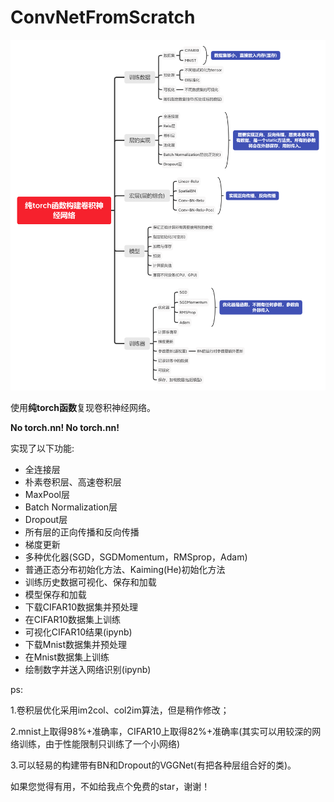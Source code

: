 # ConvNetFromScratch

![123](toolset/Convnet.png)

使用**纯torch函数**复现卷积神经网络。

**No torch.nn! No torch.nn!**


实现了以下功能:

- 全连接层
- 朴素卷积层、高速卷积层
- MaxPool层
- Batch Normalization层
- Dropout层
- 所有层的正向传播和反向传播
- 梯度更新
- 多种优化器(SGD，SGDMomentum，RMSprop，Adam)
- 普通正态分布初始化方法、Kaiming(He)初始化方法
- 训练历史数据可视化、保存和加载
- 模型保存和加载
- 下载CIFAR10数据集并预处理
- 在CIFAR10数据集上训练
- 可视化CIFAR10结果(ipynb)
- 下载Mnist数据集并预处理
- 在Mnist数据集上训练
- 绘制数字并送入网络识别(ipynb)


ps:

1.卷积层优化采用im2col、col2im算法，但是稍作修改；

2.mnist上取得98%+准确率，CIFAR10上取得82%+准确率(其实可以用较深的网络训练，由于性能限制只训练了一个小网络)

3.可以轻易的构建带有BN和Dropout的VGGNet(有把各种层组合好的类)。



如果您觉得有用，不如给我点个免费的star，谢谢！

